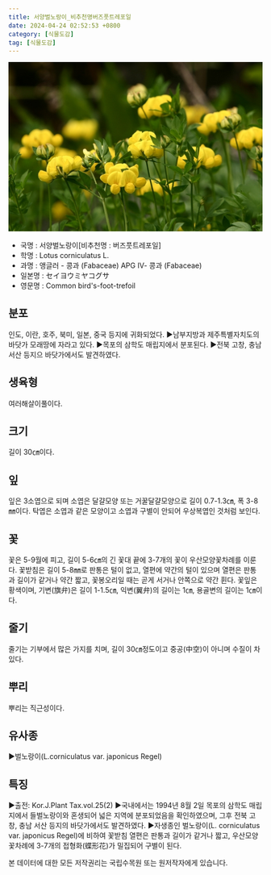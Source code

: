 ```yaml
---
title: 서양벌노랑이_비추천명버즈풋트레포일
date: 2024-04-24 02:52:53 +0800
category: [식물도감]
tag: [식물도감]
---
```




![서양벌노랑이[비추천명 : 버즈풋트레포일]](/assets/img/fileUpload/plants/basic/Leguminosae/Lotus/1947/1947_1_th2.jpg)
- 국명 : 서양벌노랑이[비추천명 : 버즈풋트레포일]
- 학명 : Lotus corniculatus L.
- 과명 : 앵글러 - 콩과 (Fabaceae) APG Ⅳ- 콩과 (Fabaceae)
- 일본명 : セイヨウミヤコグサ
- 영문명 : Common bird's-foot-trefoil


## 분포
인도, 이란, 호주, 북미, 일본, 중국 등지에 귀화되었다. 
▶남부지방과 제주특별자치도의 바닷가 모래땅에 자라고 있다.
▶목포의 삼학도 매립지에서 분포된다. 
▶전북 고창, 충남 서산 등지으 바닷가에서도 발견하였다.
## 생육형
여러해살이풀이다.
## 크기
길이 30㎝이다.
## 잎
잎은 3소엽으로 되며 소엽은 달걀모양 또는 거꿀달걀모양으로 길이 0.7-1.3㎝, 폭 3-8㎜이다. 탁엽은 소엽과 같은 모양이고 소엽과 구별이 안되어 우상복엽인 것처럼 보인다.
## 꽃
꽃은 5-9월에 피고, 길이 5-6㎝의 긴 꽃대 끝에 3-7개의 꽃이 우산모양꽃차례를 이룬다. 꽃받침은 길이 5-8㎜로 판통은 털이 없고, 열편에 약간의 털이 있으며 열편은 판통과 길이가 같거나 약간 짧고, 꽃봉오리일 때는 곧게 서거나 안쪽으로 약간 휜다. 꽃잎은 황색이며, 기변(旗弁)은 길이 1-1.5㎝, 익변(翼弁)의 길이는 1㎝, 용골변의 길이는 1㎝이다.
## 줄기
줄기는 기부에서 많은 가지를 치며, 길이 30㎝정도이고 중공(中空)이 아니며 수질이 차 있다.
## 뿌리
뿌리는 직근성이다.
## 유사종
▶벌노랑이(L.corniculatus var. japonicus Regel)
## 특징
▶출전: Kor.J.Plant Tax.vol.25(2)
▶국내에서는 1994년 8월 2일 목포의 삼학도 매립지에서 들벌노랑이와 혼생되어 넓은 지역에 분포되었음을 확인하였으며, 그후 전북 고창, 충남 서산 등지의 바닷가에서도 발견하였다. 
▶자생종인 벌노랑이(L. corniculatus var. japonicus Regel)에 비하여 꽃받침 열편은 판통과 길이가 같거나 짧고, 우산모양꽃차례에 3-7개의 접형화(蝶形花)가 밀집되어 구별이 된다.






본 데이터에 대한 모든 저작권리는 국립수목원 또는 원저작자에게 있습니다.
